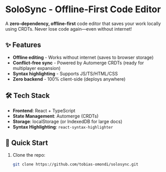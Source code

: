 # SoloSync - Offline-First Code Editor

A **zero-dependency, offline-first** code editor that saves your work locally using CRDTs. Never lose code again—even without internet!

## ✨ Features

- **Offline editing** - Works without internet (saves to browser storage)
- **Conflict-free sync** - Powered by Automerge CRDTs (ready for multiplayer expansion)
- **Syntax highlighting** - Supports JS/TS/HTML/CSS
- **Zero backend** - 100% client-side (deploys anywhere)

## 🛠️ Tech Stack

- **Frontend**: React + TypeScript
- **State Management**: Automerge (CRDTs)
- **Storage**: localStorage (or IndexedDB for large docs)
- **Syntax Highlighting**: `react-syntax-highlighter`

## 🚀 Quick Start

1. Clone the repo:
   ```bash
   git clone https://github.com/tobias-omondi/solosync.git
